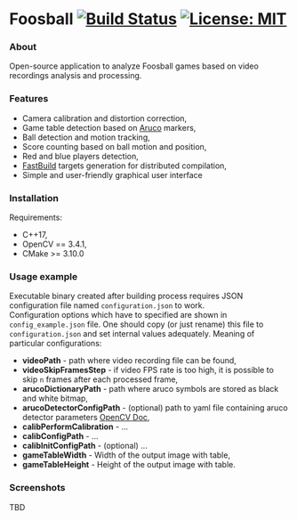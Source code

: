 # Foosball [![Build Status](https://travis-ci.com/mtszkw/foosball.svg?token=e2qczaZansf4M2Pmpkha&branch=master)](https://travis-ci.com/mtszkw/foosball) [![License: MIT](https://img.shields.io/badge/License-MIT-yellow.svg)](https://opensource.org/licenses/MIT)

### About
Open-source application to analyze Foosball games based on video recordings analysis and processing.

### Features
- Camera calibration and distortion correction,
- Game table detection based on [Aruco](https://docs.opencv.org/3.1.0/d5/dae/tutorial_aruco_detection.html) markers,
- Ball detection and motion tracking,
- Score counting based on ball motion and position,
- Red and blue players detection,
- [FastBuild](http://www.fastbuild.org/docs/home.html) targets generation for distributed compilation,
- Simple and user-friendly graphical user interface

### Installation
Requirements:
- C++17,
- OpenCV == 3.4.1,
- CMake >= 3.10.0

### Usage example
Executable binary created after building process requires JSON configuration file named `configuration.json` to work.  
Configuration options which have to specified are shown in `config_example.json` file. One should copy (or just rename) this file to `configuration.json` and set internal values adequately.
Meaning of particular configurations:
- **videoPath** - path where video recording file can be found,
- **videoSkipFramesStep** - if video FPS rate is too high, it is possible to skip `n` frames after each processed frame,
- **arucoDictionaryPath** - path where aruco symbols are stored as black and white bitmap,
- **arucoDetectorConfigPath** - (optional) path to yaml file containing aruco detector parameters [OpenCV Doc](https://docs.opencv.org/3.4.1/d1/dcd/structcv_1_1aruco_1_1DetectorParameters.html),
- **calibPerformCalibration** - ...
- **calibConfigPath** - ...
- **calibInitConfigPath** - (optional) ...
- **gameTableWidth** - Width of the output image with table,
- **gameTableHeight** - Height of the output image with table.

### Screenshots
TBD

